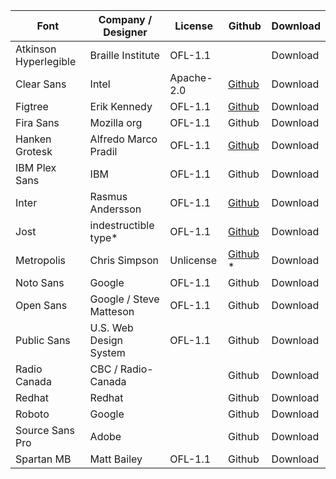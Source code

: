 | Font                  | Company / Designer      | License    | Github                                                  | Download |
| --------------------- | ----------------------- | ---------- | ------------------------------------------------------- | -------- |
| Atkinson Hyperlegible | Braille Institute       | OFL-1.1    |                                                         | Download |
| Clear Sans            | Intel                   | Apache-2.0 | [Github](https://github.com/intel/clear-sans)           | Download |
| Figtree               | Erik Kennedy            | OFL-1.1    | [Github](https://github.com/erikdkennedy/figtree)       | Download |
| Fira Sans             | Mozilla org             | OFL-1.1    | Github                                                  | Download |
| Hanken Grotesk        | Alfredo Marco Pradil    | OFL-1.1    | [Github](https://github.com/marcologous/hanken-grotesk) | Download |
| IBM Plex Sans         | IBM                     | OFL-1.1    | Github                                                  | Download |
| Inter                 | Rasmus Andersson        | OFL-1.1    | [Github](https://github.com/rsms/inter)                 | Download |
| Jost                  | indestructible type*    | OFL-1.1    | [Github](https://github.com/indestructible-type/Jost)   | Download |
| Metropolis            | Chris Simpson           | Unlicense  | [Github](https://github.com/dw5/Metropolis) *           | Download |
| Noto Sans             | Google                  | OFL-1.1    | Github                                                  | Download |
| Open Sans             | Google / Steve Matteson | OFL-1.1    | Github                                                  | Download |
| Public Sans           | U.S. Web Design System  | OFL-1.1    | Github                                                  | Download |
| Radio Canada          | CBC / Radio-Canada      |            | Github                                                  | Download |
| Redhat                | Redhat                  |            | Github                                                  | Download |
| Roboto                | Google                  |            | Github                                                  | Download |
| Source Sans Pro       | Adobe                   |            | Github                                                  | Download |
| Spartan MB            | Matt Bailey             | OFL-1.1    | Github                                                  | Download |
